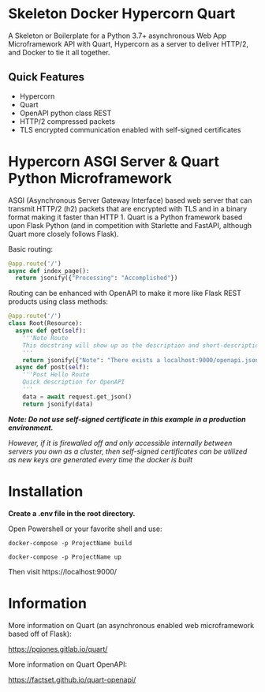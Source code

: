 # Skeleton Docker Hypercorn Quart

A Skeleton or Boilerplate for a Python 3.7+ asynchronous Web App Microframework API with Quart, Hypercorn as a server to deliver HTTP/2, and Docker to tie it all together.

## Quick Features

* Hypercorn
* Quart
* OpenAPI python class REST
* HTTP/2 compressed packets
* TLS encrypted communication enabled with self-signed certificates

# Hypercorn ASGI Server & Quart Python Microframework

ASGI (Asynchronous Server Gateway Interface) based web server that can transmit HTTP/2 (h2) packets that are encrypted with TLS and in a binary format making it faster than HTTP 1. Quart is a Python framework based upon Flask Python (and in competition with Starlette and FastAPI, although Quart more closely follows Flask).

Basic routing:

```python
@app.route('/')
async def index_page():
  return jsonify({"Processing": "Accomplished"})
```

Routing can be enhanced with OpenAPI to make it more like Flask REST products using class methods:

```python
@app.route('/')
class Root(Resource):
  async def get(self):
    '''Note Route
    This docstring will show up as the description and short-description for the openapi docs for this route.
    '''
    return jsonify({"Note": "There exists a localhost:9000/openapi.json that can be helpful here"})
  async def post(self): 
    '''Post Hello Route
    Quick description for OpenAPI
    '''
    data = await request.get_json()
    return jsonify(data)
```

***Note: Do not use self-signed certificate in this example in a production environment.***

*However, if it is firewalled off and only accessible internally between servers you own as a cluster, then self-signed certificates can be utilized as new keys are generated every time the docker is built*

# Installation

**Create a .env file in the root directory.**

Open Powershell or your favorite shell and use:

`docker-compose -p ProjectName build`

`docker-compose -p ProjectName up`

Then visit https://localhost:9000/

# Information

More information on Quart (an asynchronous enabled web microframework based off of Flask):

https://pgjones.gitlab.io/quart/

More information on Quart OpenAPI:

https://factset.github.io/quart-openapi/

